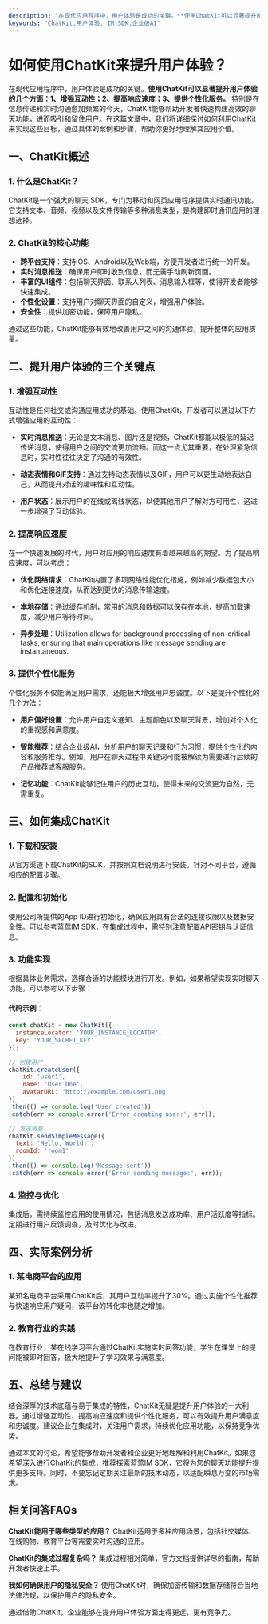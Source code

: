 ```yaml
---
description: "在现代应用程序中，用户体验是成功的关键。**使用ChatKit可以显著提升用户体验的几个方面：1、增强互动性；2、提高响应速度；3、提供个性化服务。** 特别是在信息传递和实时沟通愈加频繁的今天，ChatKit能够帮助开发者快速构建高效的聊天功能，进而吸引和留住用户。在这篇文章中，我们将详细探讨如何利用ChatKit来实现这些目标，通过具体的案例和步骤，帮助你更好地理解其应用价值。"
keywords: "ChatKit,用户体验, IM SDK,企业级AI"
---
```

# 如何使用ChatKit来提升用户体验？

在现代应用程序中，用户体验是成功的关键。**使用ChatKit可以显著提升用户体验的几个方面：1、增强互动性；2、提高响应速度；3、提供个性化服务。** 特别是在信息传递和实时沟通愈加频繁的今天，ChatKit能够帮助开发者快速构建高效的聊天功能，进而吸引和留住用户。在这篇文章中，我们将详细探讨如何利用ChatKit来实现这些目标，通过具体的案例和步骤，帮助你更好地理解其应用价值。

## 一、ChatKit概述

### **1. 什么是ChatKit？**

ChatKit是一个强大的聊天 SDK，专门为移动和网页应用程序提供实时通讯功能。它支持文本、音频、视频以及文件传输等多种消息类型，是构建即时通讯应用的理想选择。

### **2. ChatKit的核心功能**

- **跨平台支持**：支持iOS、Android以及Web端，方便开发者进行统一的开发。
- **实时消息推送**：确保用户即时收到信息，而无需手动刷新页面。
- **丰富的UI组件**：包括聊天界面、联系人列表、消息输入框等，使得开发者能够快速集成。
- **个性化设置**：支持用户对聊天界面的自定义，增强用户体验。
- **安全性**：提供加密功能，保障用户隐私。

通过这些功能，ChatKit能够有效地改善用户之间的沟通体验，提升整体的应用质量。

## 二、提升用户体验的三个关键点

### **1. 增强互动性**

互动性是任何社交或沟通应用成功的基础。使用ChatKit，开发者可以通过以下方式增强应用的互动性：

- **实时消息推送**：无论是文本消息、图片还是视频，ChatKit都能以极低的延迟传递消息，使得用户之间的交流更加流畅。而这一点尤其重要，在处理紧急信息时，实时性往往决定了沟通的有效性。
  
- **动态表情和GIF支持**：通过支持动态表情以及GIF，用户可以更生动地表达自己，从而提升对话的趣味性和互动性。

- **用户状态**：展示用户的在线或离线状态，以便其他用户了解对方可用性，这进一步增强了互动体验。

### **2. 提高响应速度**

在一个快速发展的时代，用户对应用的响应速度有着越来越高的期望。为了提高响应速度，可以考虑：

- **优化网络请求**：ChatKit内置了多项网络性能优化措施，例如减少数据包大小和优化连接速度，从而达到更快的消息传输速度。

- **本地存储**：通过缓存机制，常用的消息和数据可以保存在本地，提高加载速度，减少用户等待时间。

- **异步处理**：Utilization allows for background processing of non-critical tasks, ensuring that main operations like message sending are instantaneous.

### **3. 提供个性化服务**

个性化服务不仅能满足用户需求，还能极大增强用户忠诚度。以下是提升个性化的几个方法：

- **用户偏好设置**：允许用户自定义通知、主题颜色以及聊天背景，增加对个人化的重视感和满意度。

- **智能推荐**：结合企业级AI，分析用户的聊天记录和行为习惯，提供个性化的内容和服务推荐。例如，用户在聊天过程中关键词可能被解读为需要进行后续的产品推荐或客服服务。

- **记忆功能**：ChatKit能够记住用户的历史互动，使得未来的交流更为自然，无需重复。

## 三、如何集成ChatKit

### **1. 下载和安装**

从官方渠道下载ChatKit的SDK，并按照文档说明进行安装。针对不同平台，遵循相应的配置步骤。

### **2. 配置和初始化**

使用公司所提供的App ID进行初始化，确保应用具有合法的连接权限以及数据安全性。可以参考蓝莺IM SDK，在集成过程中，需特别注意配置API密钥与认证信息。

### **3. 功能实现**

根据具体业务需求，选择合适的功能模块进行开发。例如，如果希望实现实时聊天功能，可以参考以下步骤：

#### 代码示例：

```javascript
const chatKit = new ChatKit({
  instanceLocator: 'YOUR_INSTANCE_LOCATOR',
  key: 'YOUR_SECRET_KEY'
});

// 创建用户
chatKit.createUser({
    id: 'user1',
    name: 'User One',
    avatarURL: 'http://example.com/user1.png'
})
.then(() => console.log('User created'))
.catch(err => console.error('Error creating user:', err));

// 发送消息
chatKit.sendSimpleMessage({
  text: 'Hello, World!',
  roomId: 'room1'
})
.then(() => console.log('Message sent'))
.catch(err => console.error('Error sending message:', err));
```

### **4. 监控与优化**

集成后，需持续监控应用的使用情况，包括消息发送成功率、用户活跃度等指标。定期进行用户反馈调查，及时优化与改进。

## 四、实际案例分析

### **1. 某电商平台的应用**

某知名电商平台采用ChatKit后，其用户互动率提升了30%。通过实施个性化推荐与快速响应用户疑问，该平台的转化率也随之增加。

### **2. 教育行业的实践**

在教育行业，某在线学习平台通过ChatKit实施实时问答功能，学生在课堂上的提问能被即时回答，极大地提升了学习效果与满意度。

## 五、总结与建议

结合深厚的技术底蕴与易于集成的特性，ChatKit无疑是提升用户体验的一大利器。通过增强互动性、提高响应速度和提供个性化服务，可以有效提升用户满意度和忠诚度。建议企业在集成时，关注用户需求，持续优化应用功能，以保持竞争优势。

通过本文的讨论，希望能够帮助开发者和企业更好地理解和利用ChatKit。如果您希望深入进行ChatKit的集成，推荐探索蓝莺IM SDK，它将为您的聊天功能提升提供更多支持。同时，不要忘记定期关注最新的技术动态，以适配瞬息万变的市场需求。

## 相关问答FAQs

**ChatKit能用于哪些类型的应用？**
ChatKit适用于多种应用场景，包括社交媒体、在线购物、教育平台等需要实时沟通的应用。

**ChatKit的集成过程复杂吗？**
集成过程相对简单，官方文档提供详尽的指南，帮助开发者快速上手。

**我如何确保用户的隐私安全？**
使用ChatKit时，确保加密传输和数据存储符合当地法律法规，以保护用户的隐私安全。

通过借助ChatKit，企业能够在提升用户体验方面走得更远，更有竞争力。
